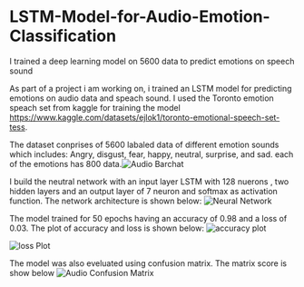 # LSTM-Model-for-Audio-Emotion-Classification
I trained a deep learning model on 5600 data to predict emotions on speech sound

As part of a project i am working on, i trained an LSTM model for predicting emotions on audio data and speach sound. I used the Toronto emotion speach set from kaggle for training the model https://www.kaggle.com/datasets/ejlok1/toronto-emotional-speech-set-tess.

The dataset conprises of 5600 labaled data of different emotion sounds which includes: Angry, disgust, fear, happy, neutral, surprise, and sad. each of the emotions has 800 data.![Audio Barchat](https://github.com/user-attachments/assets/848cc32f-f892-4086-b911-9c6691342aed)

I build the neutral network with an input layer LSTM with 128 nuerons , two hidden layers and an output layer of 7 neuron and softmax as activation function. The network architecture is shown below:
![Neural Network](https://github.com/user-attachments/assets/689ecc1c-940b-406a-b789-c97afe53fbf8)

The model trained for 50 epochs having an accuracy of 0.98 and a loss of 0.03. The plot of accuracy and loss is shown below:
![accuracy plot](https://github.com/user-attachments/assets/9366f7a2-1c16-41b7-b4ac-10949a438956)

![loss Plot](https://github.com/user-attachments/assets/c67957f5-86e0-4f7a-8669-8477f3b432c2)

The model was also eveluated using confusion matrix.
The matrix score is show below
![Audio Confusion Matrix](https://github.com/user-attachments/assets/c32eeba5-0e2f-4885-94c3-cd1d0b3fd996)


